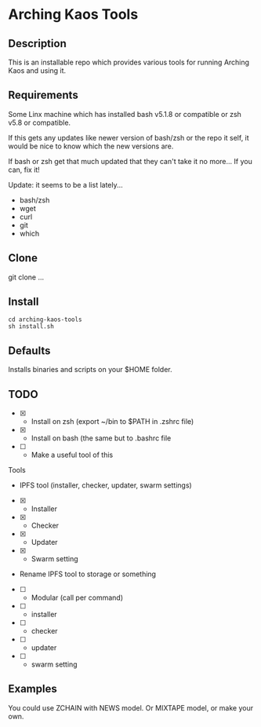 Arching Kaos Tools
==================

Description
-----------

This is an installable repo which provides various tools for running Arching Kaos and using it.

Requirements
------------
Some Linx machine which has installed bash v5.1.8 or compatible or zsh v5.8 or compatible.

If this gets any updates like newer version of bash/zsh or the repo it self, it would be
nice to know which the new versions are.

If bash or zsh get that much updated that they can't take it no more... If you can, fix it!

Update: it seems to be a list lately...

- bash/zsh
- wget
- curl
- git
- which

Clone
-----

git clone ...

Install
-------
```
cd arching-kaos-tools
sh install.sh
```
Defaults
--------

Installs binaries and scripts on your $HOME folder.

TODO
----

 - [x] - Install on zsh (export ~/bin to $PATH in .zshrc file)
 - [x] - Install on bash (the same but to .bashrc file
 - [ ] - Make a useful tool of this

Tools

- IPFS tool (installer, checker, updater, swarm settings)
 - [x] - Installer
 - [x] - Checker
 - [x] - Updater
 - [x] - Swarm setting

- Rename IPFS tool to storage or something
 - [ ] - Modular (call per command)
 - [ ] - installer
 - [ ] - checker
 - [ ] - updater
 - [ ] - swarm setting

Examples
--------

You could use ZCHAIN with NEWS model. Or MIXTAPE model, or make your own.
